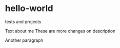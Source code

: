 # hello-world
tests and projects

Text about me
These are more changes on description

Another paragraph
